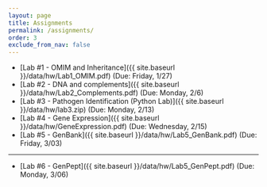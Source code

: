 ```yaml
---
layout: page
title: Assignments 
permalink: /assignments/
order: 3
exclude_from_nav: false
---
```


* [Lab #1 - OMIM and Inheritance]({{ site.baseurl }}/data/hw/Lab1_OMIM.pdf) (Due: Friday, 1/27) 
* [Lab #2 - DNA and complements]({{ site.baseurl }}/data/hw/Lab2_Complements.pdf) (Due: Monday, 2/6) 
* [Lab #3 - Pathogen Identification (Python Lab)]({{ site.baseurl }}/data/hw/lab3.zip) (Due: Monday, 2/13) 
* [Lab #4 - Gene Expression]({{ site.baseurl }}/data/hw/GeneExpression.pdf) (Due: Wednesday, 2/15) 
* [Lab #5 - GenBank]({{ site.baseurl }}/data/hw/Lab5_GenBank.pdf) (Due: Friday, 3/03) 

***
 
* [Lab #6 - GenPept]({{ site.baseurl }}/data/hw/Lab5_GenPept.pdf) (Due: Monday, 3/06) 
